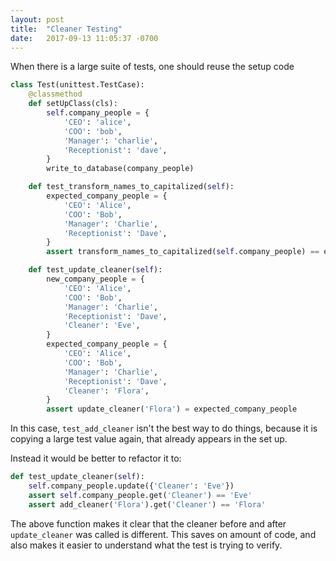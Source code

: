 ```yaml
---
layout: post
title:  "Cleaner Testing"
date:   2017-09-13 11:05:37 -0700
---
```


When there is a large suite of tests,
one should reuse the setup code

```python
class Test(unittest.TestCase):
    @classmethod
    def setUpClass(cls):
        self.company_people = {
        	'CEO': 'alice',
			'COO': 'bob',
			'Manager': 'charlie',
			'Receptionist': 'dave',
        }
        write_to_database(company_people)

    def test_transform_names_to_capitalized(self):
    	expected_company_people = {
        	'CEO': 'Alice',
			'COO': 'Bob',
			'Manager': 'Charlie',
			'Receptionist': 'Dave',
        }
    	assert transform_names_to_capitalized(self.company_people) == expected_company_people

   	def test_update_cleaner(self):
   		new_company_people = {
        	'CEO': 'Alice',
			'COO': 'Bob',
			'Manager': 'Charlie',
			'Receptionist': 'Dave',
			'Cleaner': 'Eve',
        }
        expected_company_people = {
        	'CEO': 'Alice',
			'COO': 'Bob',
			'Manager': 'Charlie',
			'Receptionist': 'Dave',
			'Cleaner': 'Flora',
        }
        assert update_cleaner('Flora') = expected_company_people
```

In this case, `test_add_cleaner` isn't the best way to do things,
because it is copying a large test value again,
that already appears in the set up.

Instead it would be better to refactor it to:

```python
def test_update_cleaner(self):
	self.company_people.update({'Cleaner': 'Eve'})
	assert self.company_people.get('Cleaner') == 'Eve' 
    assert add_cleaner('Flora').get('Cleaner') == 'Flora'
```

The above function makes it clear that the cleaner
before and after `update_cleaner` was called is different.
This saves on amount of code, and also makes it easier to understand what the test
is trying to verify.


